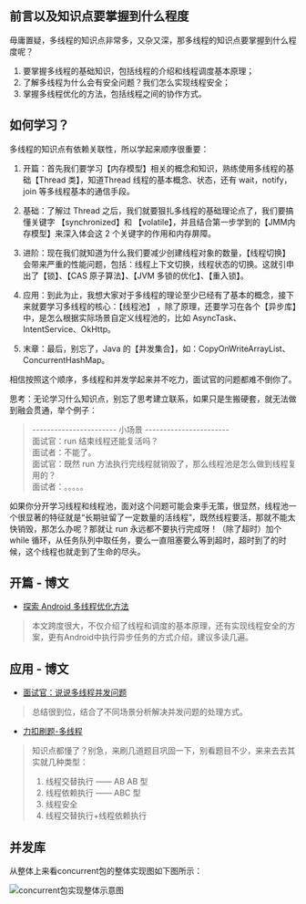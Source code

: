 ## 前言以及知识点要掌握到什么程度

毋庸置疑，多线程的知识点非常多，又杂又深，那多线程的知识点要掌握到什么程度呢？

1. 要掌握多线程的基础知识，包括线程的介绍和线程调度基本原理；
2. 了解多线程为什么会有安全问题？我们怎么实现线程安全；
3. 掌握多线程优化的方法，包括线程之间的协作方式。

## 如何学习？

多线程的知识点有依赖关联性，所以学起来顺序很重要：

1. 开篇：首先我们要学习【内存模型】相关的概念和知识，熟练使用多线程的基础【Thread 类】，知道Thread 线程的基本概念、状态，还有 wait，notify，join 等多线程基本的通信手段。

2. 基础：了解过 Thread 之后，我们就要狠扎多线程的基础理论点了，我们要搞懂关键字 【synchronized】和 【volatile】，并且结合第一步学到的【JMM内存模型】来深入体会这 2 个关键字的作用和内存屏障。

3. 进阶：现在我们就知道为什么我们要减少创建线程对象的数量，【线程切换】会带来严重的性能问题，包括：线程上下文切换，线程状态的切换。这就引申出了【锁】、【CAS 原子算法】、【JVM 多锁的优化】、【重入锁】。

4. 应用：到此为止，我想大家对于多线程的理论至少已经有了基本的概念，接下来就要学习多线程的核心：【线程池】 ，除了原理，还要学习在各个【异步库】中，是怎么根据实际场景自定义线程池的，比如 AsyncTask、IntentService、OkHttp。

5. 末章：最后，别忘了，Java 的【并发集合】，如：CopyOnWriteArrayList、ConcurrentHashMap。 

相信按照这个顺序，多线程和并发学起来并不吃力，面试官的问题都难不倒你了。

思考：无论学习什么知识点，别忘了思考建立联系，如果只是生搬硬套，就无法做到融会贯通，举个例子：

> ----------------------- 小场景 -----------------------  
> 面试官：run 结束线程还能复活吗？  
> 面试者：不能了。  
> 面试官：既然 run 方法执行完线程就销毁了，那么线程池是怎么做到线程复用的？  
> 面试者：。。。。。  
  
如果你分开学习线程和线程池，面对这个问题可能会束手无策，很显然，线程池一个很显著的特征就是“长期驻留了一定数量的活线程”，既然线程要活，那就不能太快销毁，那怎么办呢？那就让 run 永远都不要执行完成呀！（除了超时）加个 while 循环，从任务队列中取任务，要么一直阻塞要么等到超时，超时到了的时候，这个线程也就走到了生命的尽头。

## 开篇 - 博文

- [探索 Android 多线程优化方法](https://juejin.im/post/5d45a75de51d4561ee1bdf10)
> 本文跨度很大，不仅介绍了线程和调度的基本原理，还有实现线程安全的方案，更有Android中执行异步任务的方式介绍，建议多读几遍。


## 应用 - 博文

- [面试官：说说多线程并发问题](https://juejin.im/post/5d7da37d6fb9a06b0202f156)
> 总结很到位，结合了不同场景分析解决并发问题的处理方式。

- [力扣刷题-多线程](https://leetcode-cn.com/problemset/concurrency/)
> 知识点都懂了？别急，来刷几道题目巩固一下，别看题目不少，来来去去其实就几种类型：
> 1. 线程交替执行 —— AB AB 型  
> 2. 线程依赖执行 —— ABC 型  
> 3. 线程安全  
> 4. 线程交替执行+线程依赖执行  

## 并发库

从整体上来看concurrent包的整体实现图如下图所示：

![concurrent包实现整体示意图](https://s3.ax1x.com/2021/03/01/6i5f9U.png)

